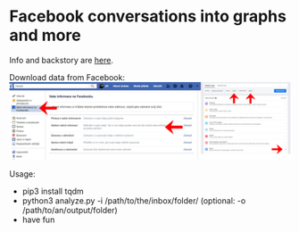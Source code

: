 # Facebook conversations into graphs and more

Info and backstory are [here](https://manakjiri.eu/#facebook_datamining).

Download data from Facebook:
![how to download data from facebook](navod.jpg)

Usage:
* pip3 install tqdm
* python3 analyze.py -i /path/to/the/inbox/folder/ (optional: -o /path/to/an/output/folder)
* have fun
